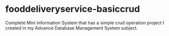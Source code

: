 # fooddeliveryservice-basiccrud

Complete Mini Information System that has a simple crud operation project I created in my Advance Database Management System subject.
